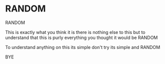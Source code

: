# RANDOM
RANDOM

This is exactly what you think it is there is 
nothing else to this but to understand that 
this is purly everything you thought it would be 
RANDOM

To understand anything on this its simple don't try
its simple and RANDOM

BYE